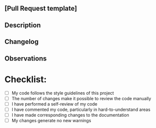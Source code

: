 ## [Pull Request template]

<!--- Provide a general summary of your changes in the Title above -->

<!-- Fixes #<issue_number> -->

## Description

<!--- Describe your changes in general -->

## Changelog

<!--- Change "example" -->
<!--- Change "xpto" -->

## Observations

<!-- If there are any observations please present them here, if not you can remove this subsection -->

# Checklist:

- [ ] My code follows the style guidelines of this project
- [ ] The number of changes make it possible to review the code manually
- [ ] I have performed a self-review of my code
- [ ] I have commented my code, particularly in hard-to-understand areas
- [ ] I have made corresponding changes to the documentation
- [ ] My changes generate no new warnings
